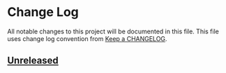 # Change Log
All notable changes to this project will be documented in this file.
This file uses change log convention from [Keep a CHANGELOG](http://keepachangelog.com).

## [Unreleased][unreleased]


[unreleased]: https://github.com/hadenlabs/ansible-role-uwsgi/compare/0.0.5...HEAD
[0.0.5]: https://github.com/hadenlabs/ansible-role-uwsgi/compare/0.0.4...0.0.5
[0.0.4]: https://github.com/hadenlabs/ansible-role-uwsgi/compare/0.0.3...0.0.4
[0.0.3]: https://github.com/hadenlabs/ansible-role-uwsgi/compare/0.0.2...0.0.3
[0.0.2]: https://github.com/hadenlabs/ansible-role-uwsgi/compare/0.0.1...0.0.2
[0.0.1]: https://github.com/hadenlabs/ansible-role-uwsgi/compare/0.0.0...0.0.1

[CHANGELOG.md]: CHANGELOG.md
[CONTRIBUTING.md]: CONTRIBUTING.md
[LICENCE.md]: LICENCE.md
[README.md]: README.md
